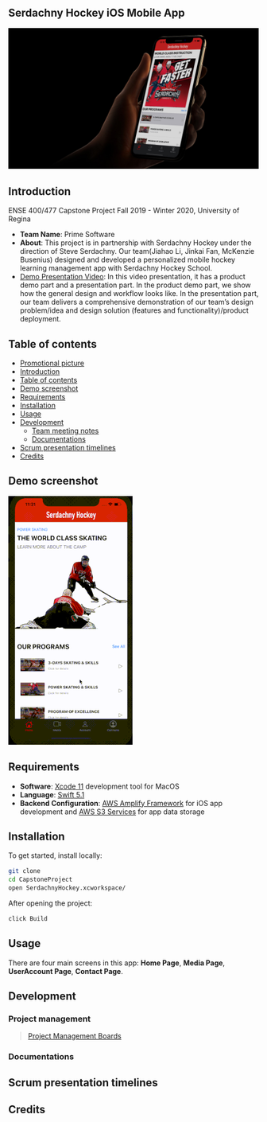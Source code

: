 ## Serdachny Hockey iOS Mobile App

![alt text](images/iPhone-XS-Mockup-new.jpg "Serdachny Hockey IOS Moblie App")

## Introduction
ENSE 400/477 Capstone Project Fall 2019 - Winter 2020, University of Regina
- **Team Name**: Prime Software
- **About**: This project is in partnership with Serdachny Hockey under the direction of Steve Serdachny. Our team(Jiahao Li, Jinkai Fan, McKenzie Busenius) designed and developed a personalized mobile hockey learning management app with Serdachny Hockey School.
- [Demo Presentation Video](https://www.markdownguide.org/cheat-sheet/): In this video presentation, it has a product demo part and a presentation part. In the product demo part, we show how the general design and workflow looks like. In the presentation part, our team delivers a comprehensive demonstration of our team’s design problem/idea and design solution (features and functionality)/product deployment.

## Table of contents
- [Promotional picture](#serdachny-hockey-ios-mobile-app)
- [Introduction](#introduction)
- [Table of contents](#table-of-contents)
- [Demo screenshot](#demo-screenshot)
- [Requirements](#requirements)
- [Installation](#installation)
- [Usage](#usage)
- [Development](#development)
  - [Team meeting notes](#team-meeting-notes)
  - [Documentations](#documentations)
- [Scrum presentation timelines](#scrum-presentation-timelines)
- [Credits](#credits)

## Demo screenshot
![alt-text](images/project-demo.gif "Demo GIF")

## Requirements
- **Software**: [Xcode 11](https://developer.apple.com/xcode/) development tool for MacOS
- **Language**: [Swift 5.1](https://developer.apple.com/swift/)
- **Backend Configuration**: [AWS Amplify Framework](https://aws-amplify.github.io/docs/sdk/ios/start?ref=amplify-iOS-btn) for iOS app development and [AWS S3 Services](https://aws.amazon.com/s3/) for app data storage

## Installation
To get started, install locally:

```sh
git clone  
cd CapstoneProject  
open SerdachnyHockey.xcworkspace/
```
After opening the project:
```sh
click Build
```

## Usage
There are four main screens in this app: **Home Page**, **Media Page**, **UserAccount Page**, **Contact Page**.

## Development
### Project management
> [Project Management Boards](ProcessAndProjectDocumentation/ProcessDocumentation/ProjectManagmentBoards)

### Documentations

## Scrum presentation timelines

## Credits


